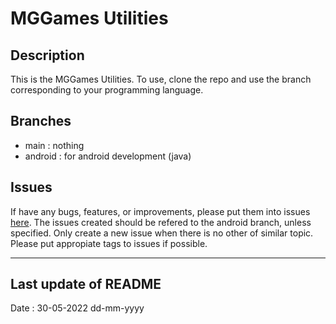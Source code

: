 # MGGames Utilities #

## Description ##

This is the MGGames Utilities.
To use, clone the repo and use the branch corresponding to your programming language.

## Branches ##

* main : nothing
* android : for android development (java)

## Issues ##

If have any bugs, features, or improvements,
please put them into issues
[here](https://github.com/martinmimigames/util/issues/new).
The issues created should be refered to the android branch, unless specified.
Only create a new issue when there is no other of similar topic.
Please put appropiate tags to issues if possible.

- - - -

## Last update of README ##

Date : 30-05-2022 dd-mm-yyyy
